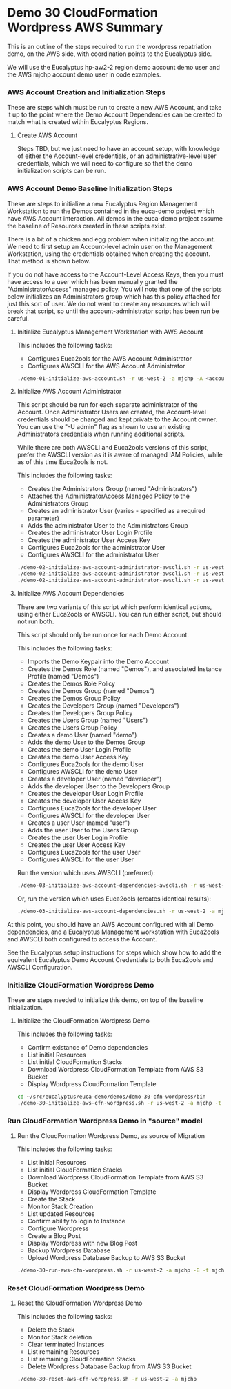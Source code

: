 # Demo 30 CloudFormation Wordpress AWS Summary

This is an outline of the steps required to run the wordpress repatriation demo,
on the AWS side, with coordination points to the Eucalyptus side.

We will use the Eucalyptus hp-aw2-2 region demo account demo user and the AWS mjchp account demo
user in code examples.

### AWS Account Creation and Initialization Steps

These are steps which must be run to create a new AWS Account, and take it up to the
point where the Demo Account Dependencies can be created to match what is created
within Eucalyptus Regions.

1. Create AWS Account

    Steps TBD, but we just need to have an account setup, with knowledge of either
    the Account-level credentials, or an administrative-level user credentials, which
    we will need to configure so that the demo initialization scripts can be run.


### AWS Account Demo Baseline Initialization Steps

These are steps to initialize a new Eucalyptus Region Management Workstation to run the Demos
contained in the euca-demo project which have AWS Account interaction. All demos in the euca-demo
project assume the baseline of Resources created in these scripts exist.

There is a bit of a chicken and egg problem when initializing the account. We need to first
setup an Account-level admin user on the Management Workstation, using the credentials obtained
when creating the account. That method is shown below.

If you do not have access to the Account-Level Access Keys, then you must have access to a
user which has been manually granted the "AdministratorAccess" managed policy. You will note
that one of the scripts below initializes an Administrators group which has this policy
attached for just this sort of user. We do not want to create any resources which will
break that script, so until the account-administrator script has been run be careful.

1. Initialize Eucalyptus Management Workstation with AWS Account

    This includes the following tasks:

    - Configures Euca2ools for the AWS Account Administrator
    - Configures AWSCLI for the AWS Account Administrator

    ```bash
    ./demo-01-initialize-aws-account.sh -r us-west-2 -a mjchp -A <account_access_key> -S <account_secret_key>
    ```

2. Initialize AWS Account Administrator

    This script should be run for each separate administrator of the Account. Once Administrator
    Users are created, the Account-level credentials should be changed and kept private to the
    Account owner. You can use the "-U admin" flag as shown to use an existing Administrators credentials
    when running additional scripts.

    While there are both AWSCLI and Euca2ools versions of this script, prefer the AWSCLI version as it
    is aware of managed IAM Policies, while as of this time Euca2ools is not.

    This includes the following tasks:

    - Creates the Administrators Group (named "Administrators")
    - Attaches the AdministratorAccess Managed Policy to the Administrators Group
    - Creates an administrator User (varies - specified as a required parameter)
    - Adds the administrator User to the Administrators Group
    - Creates the administrator User Login Profile
    - Creates the administrator User Access Key
    - Configures Euca2ools for the administrator User
    - Configures AWSCLI for the administrator User

    ```bash
    ./demo-02-initialize-aws-account-administrator-awscli.sh -r us-west-2 -a mjchp -u mcrawford -p <mcrawford_password>
    ./demo-02-initialize-aws-account-administrator-awscli.sh -r us-west-2 -a mjchp -u lwade -p <lwade_password> -U mcrawford
    ./demo-02-initialize-aws-account-administrator-awscli.sh -r us-west-2 -a mjchp -u bthomason -p <bthomason_password> -U mcrawford
    ```

3. Initialize AWS Account Dependencies

    There are two variants of this script which perform identical actions, using
    either Euca2ools or AWSCLI. You can run either script, but should not run both.

    This script should only be run once for each Demo Account.

    This includes the following tasks:

    - Imports the Demo Keypair into the Demo Account
    - Creates the Demos Role (named "Demos"), and associated Instance Profile (named "Demos")
    - Creates the Demos Role Policy
    - Creates the Demos Group (named "Demos")
    - Creates the Demos Group Policy
    - Creates the Developers Group (named "Developers")
    - Creates the Developers Group Policy
    - Creates the Users Group (named "Users")
    - Creates the Users Group Policy
    - Creates a demo User (named "demo")
    - Adds the demo User to the Demos Group
    - Creates the demo User Login Profile
    - Creates the demo User Access Key
    - Configures Euca2ools for the demo User
    - Configures AWSCLI for the demo User
    - Creates a developer User (named "developer")
    - Adds the developer User to the Developers Group
    - Creates the developer User Login Profile
    - Creates the developer User Access Key
    - Configures Euca2ools for the developer User
    - Configures AWSCLI for the developer User
    - Creates a user User (named "user")
    - Adds the user User to the Users Group
    - Creates the user User Login Profile
    - Creates the user User Access Key
    - Configures Euca2ools for the user User
    - Configures AWSCLI for the user User

    Run the version which uses AWSCLI (preferred):

    ```bash
    ./demo-03-initialize-aws-account-dependencies-awscli.sh -r us-west-2 -a mjchp -p <discover_password> -U mcrawford
    ```

    Or, run the version which uses Euca2ools (creates identical results):

    ```bash
    ./demo-03-initialize-aws-account-dependencies.sh -r us-west-2 -a mjchp -p <discover_password> -U mcrawford
    ```

At this point, you should have an AWS Account configured with all Demo dependencies, and a
Eucalyptus Management workstation with Euca2ools and AWSCLI both configured to access the 
Account.

See the Eucalyptus setup instructions for steps which show how to add the equivalent Eucalyptus
Demo Account Credentials to both Euca2ools and AWSCLI Configuration.

### Initialize CloudFormation Wordpress Demo

These are steps needed to initialize this demo, on top of the baseline initialization.

1. Initialize the CloudFormation Wordpress Demo

    This includes the following tasks:

    - Confirm existance of Demo dependencies
    - List initial Resources
    - List initial CloudFormation Stacks
    - Download Wordpress CloudFormation Template from AWS S3 Bucket
    - Display Wordpress CloudFormation Template

    ```bash
    cd ~/src/eucalyptus/euca-demo/demos/demo-30-cfn-wordpress/bin
    ./demo-30-initialize-aws-cfn-wordpress.sh -r us-west-2 -a mjchp -t mjchp-templates
    ```

### Run CloudFormation Wordpress Demo in "source" model

1. Run the CloudFormation Wordpress Demo, as source of Migration

    This includes the following tasks:

    - List initial Resources
    - List initial CloudFormation Stacks
    - Download Wordpress CloudFormation Template from AWS S3 Bucket
    - Display Wordpress CloudFormation Template
    - Create the Stack
    - Monitor Stack Creation
    - List updated Resources
    - Confirm ability to login to Instance
    - Configure Wordpress
    - Create a Blog Post
    - Display Wordpress with new Blog Post
    - Backup Wordpress Database
    - Upload Wordpress Database Backup to AWS S3 Bucket

    ```bash
    ./demo-30-run-aws-cfn-wordpress.sh -r us-west-2 -a mjchp -B -t mjchp-templates -b mjchp-backups
    ```

### Reset CloudFormation Wordpress Demo

1. Reset the CloudFormation Wordpress Demo

    This includes the following tasks:

    - Delete the Stack
    - Monitor Stack deletion
    - Clear terminated Instances
    - List remaining Resources
    - List remaining CloudFormation Stacks
    - Delete Wordpress Database Backup from AWS S3 Bucket

    ```bash
    ./demo-30-reset-aws-cfn-wordpress.sh -r us-west-2 -a mjchp
    ```

